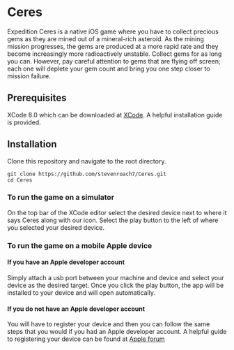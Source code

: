 # Ceres
Expedition Ceres is a native iOS game where you have to collect precious gems as they are mined out of a mineral-rich asteroid. As the mining mission progresses, the gems are produced at a more rapid rate and they become increasingly more radioactively unstable. Collect gems for as long you can. However, pay careful attention to gems that are flying off screen; each one will deplete your gem count and bring you one step closer to mission failure.

## Prerequisites
XCode 8.0 which can be downloaded at [XCode](https://developer.apple.com/xcode/). A helpful installation guide is provided.

## Installation
Clone this repository and navigate to the root directory.

```
git clone https://github.com/stevenroach7/Ceres.git
cd Ceres
```

### To run the game on a simulator
On the top bar of the XCode editor select the desired device next to where it says Ceres along with our icon. 
Select the play button to the left of where you selected your desired device.

### To run the game on a mobile Apple device
#### If you have an Apple developer account
Simply attach a usb port between your machine and device and select your device as the desired target. Once you click the play button, the app will be installed to your device and will open automatically.

#### If you do not have an Apple developer account
You will have to register your device and then you can follow the same steps that you would if you had an Apple developer account. A helpful guide to registering your device can be found at [Apple forum](https://forums.developer.apple.com/thread/65679)
